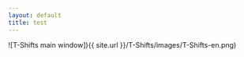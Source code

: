 ```yaml
---
layout: default
title: test
---
```


![T-Shifts main window]){{ site.url }}/T-Shifts/images/T-Shifts-en.png)
